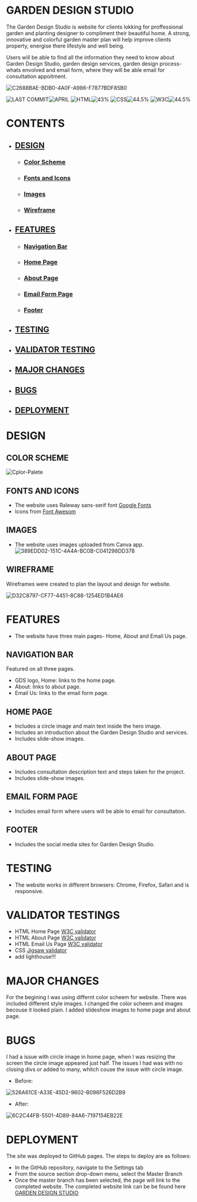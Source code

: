# GARDEN DESIGN STUDIO
The Garden Design Studio is website for clients lokking for proffessional garden and planting designer to compliment their beautiful home. A strong, innovative and colorful garden master plan will help improve clients property, energise there lifestyle and well being.

Users will be able to find all the information they need to know about Garden Design Studio, garden design services, garden design process- whats envolved and email form, where they will be able email for consultation appoitment.

![C2688BAE-BDB0-4A0F-A986-F7877BDF85B0](https://user-images.githubusercontent.com/127971416/233208905-5bb2f0a1-8f8d-4d16-b133-502eb30cef65.jpg)

![LAST COMMIT]( https://placehold.co/135x35/171717/ffffff?text=LAST+COMMIT )![APRIL]( https://placehold.co/100x35/fec900/ffffff?text=APRIL ) ![HTML]( https://placehold.co/90x35/171717/ffffff?text=HTML )![43%]( https://placehold.co/90x35/db2700/ffffff?text=43% ) ![CSS]( https://placehold.co/90x35/171717/ffffff?text=CSS )![44.5%]( https://placehold.co/90x35/074cff/ffffff?text=44.5% ) ![W3C]( https://placehold.co/90x35/171717/ffffff?text=W3C )![44.5%]( https://placehold.co/135x35/c5f015/ffffff?text=VALIDATED )


# CONTENTS
  * ## [DESIGN]( https://github.com/Indrakens/garden-design-studio#design )
      * ### [Color Scheme]( https://github.com/Indrakens/garden-design-studio#color-scheme )
      * ### [Fonts and Icons]( https://github.com/Indrakens/garden-design-studio#fonts-and-icons )
      * ### [Images]( https://github.com/Indrakens/garden-design-studio#images )
      * ### [Wireframe]( https://github.com/Indrakens/garden-design-studio#wireframes )
  * ## [FEATURES]( https://github.com/Indrakens/garden-design-studio#features )
      * ### [Navigation Bar]( https://github.com/Indrakens/garden-design-studio#features )
      * ###  [Home Page]( https://github.com/Indrakens/garden-design-studio#home-page )
      * ### [About Page]( https://github.com/Indrakens/garden-design-studio#about-page )
      * ### [Email Form Page]( https://github.com/Indrakens/garden-design-studio#email-form-page )
      * ### [Footer]( https://github.com/Indrakens/garden-design-studio#footer )
  *  ## [TESTING]( https://github.com/Indrakens/garden-design-studio#testing )
  *  ## [VALIDATOR TESTING]( https://github.com/Indrakens/garden-design-studio#validator-testings )
  *  ## [MAJOR CHANGES]( https://github.com/Indrakens/garden-design-studio#major-changes )
  *  ## [BUGS]( https://github.com/Indrakens/garden-design-studio#bugs )
  *  ## [DEPLOYMENT]( https://github.com/Indrakens/garden-design-studio#deployment )



# DESIGN
## COLOR SCHEME
![Cplor-Palete](https://user-images.githubusercontent.com/127971416/233114563-9fc341fa-3d31-4268-a526-9bb0f01a0357.png)

## FONTS AND ICONS
* The website uses Raleway sans-serif font [Google Fonts]( https://fonts.google.com/ )
* Icons from [Font Awesom]( https://fontawesome.com/ )

## IMAGES
* The website uses images uploaded from Canva app.
![389EDD02-151C-4A4A-BC0B-C041298DD378](https://user-images.githubusercontent.com/127971416/233204945-9fce940e-4cce-4e2d-bfc9-fcf1bf91173e.png)

 ## WIREFRAME
 Wireframes were created to plan the layout and design for website.

 ![D32C8797-CF77-4451-8C88-1254ED1B4AE6](https://user-images.githubusercontent.com/127971416/233416840-e7b4d61f-35b0-41a7-b253-19876969e7b8.jpg)

 # FEATURES
 * The website have three main pages- Home, About and Email Us page.
 ## NAVIGATION BAR
 Featured on all three pages.
 * GDS logo, Home: links to the home page.
 * About: links to about page.
 * Email Us: links to the email form page.
 
 ## HOME PAGE
 * Includes a circle image and main text inside the hero image.
 * Includes an introduction about the Garden Design Studio and services.
 * Includes slide-show images. 

## ABOUT PAGE
* Includes consultation description text and steps taken for the project.
* Includes slide-show images.

## EMAIL FORM PAGE
* Includes email form where users will be able to email for consultation.

## FOOTER
* Includes the social media sites for Garden Design Studio. 

# TESTING
* The website works in different browsers: Chrome, Firefox, Safari and is responsive.

# VALIDATOR TESTINGS
* HTML Home Page [W3C validator]( https://validator.w3.org/nu/#textarea )
* HTML About Page [W3C validator]( https://validator.w3.org/nu/#textarea )
* HTML Email Us Page [W3C validator]( https://validator.w3.org/nu/#textarea )
* CSS [Jigsaw validator]( https://jigsaw.w3.org/css-validator/validator )
* add lighthouse!!!

# MAJOR CHANGES
For the begining I was using differnt color scheem for website. There was included different style images. I changed the color scheem and images becouse it looked plain. I added slideshow images to home page and about page.

# BUGS
I had a issue with circle image in home page, when I was resizing the screen the circle image appeared just half. The issues I had was with no closing divs or added to many, whitch couse the issue with circle image. 
* Before: 

![526A61CE-A33E-45D2-9602-B096F526D2B9](https://user-images.githubusercontent.com/127971416/233215792-3ce64624-b0f8-49d2-859a-8cf756ab1d9a.jpg)

* After:

![6C2C44FB-5501-4D89-84A6-7197154EB22E](https://user-images.githubusercontent.com/127971416/233215947-67220c08-ab16-43f2-8c10-5544da0c231a.jpg)



# DEPLOYMENT
The site was deployed to GitHub pages. The steps to deploy are as follows:
* In the GitHub repository, navigate to the Settings tab
* From the source section drop-down menu, select the Master Branch
* Once the master branch has been selected, the page will link to the completed website.
The completed website link can be be found here [GARDEN DESIGN STUDIO](  https://indrakens.github.io/garden-design-studio/ )




